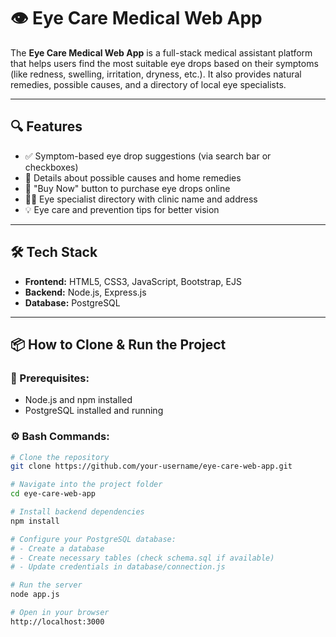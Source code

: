 # 👁️ Eye Care Medical Web App

The **Eye Care Medical Web App** is a full-stack medical assistant platform that helps users find the most suitable eye drops based on their symptoms (like redness, swelling, irritation, dryness, etc.). It also provides natural remedies, possible causes, and a directory of local eye specialists.

---

## 🔍 Features

- ✅ Symptom-based eye drop suggestions (via search bar or checkboxes)  
- 📄 Details about possible causes and home remedies  
- 🛒 "Buy Now" button to purchase eye drops online  
- 🧑‍⚕️ Eye specialist directory with clinic name and address  
- 💡 Eye care and prevention tips for better vision  

---

## 🛠️ Tech Stack

- **Frontend:** HTML5, CSS3, JavaScript, Bootstrap, EJS  
- **Backend:** Node.js, Express.js  
- **Database:** PostgreSQL  

---

## 📦 How to Clone & Run the Project

### 🧾 Prerequisites:
- Node.js and npm installed  
- PostgreSQL installed and running  

### ⚙️ Bash Commands:

```bash
# Clone the repository
git clone https://github.com/your-username/eye-care-web-app.git

# Navigate into the project folder
cd eye-care-web-app

# Install backend dependencies
npm install

# Configure your PostgreSQL database:
# - Create a database
# - Create necessary tables (check schema.sql if available)
# - Update credentials in database/connection.js

# Run the server
node app.js

# Open in your browser
http://localhost:3000
```